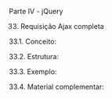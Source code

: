Parte IV - jQuery

33. Requisição Ajax completa

33.1. Conceito:

33.2. Estrutura:

33.3. Exemplo:

33.4. Material complementar:
